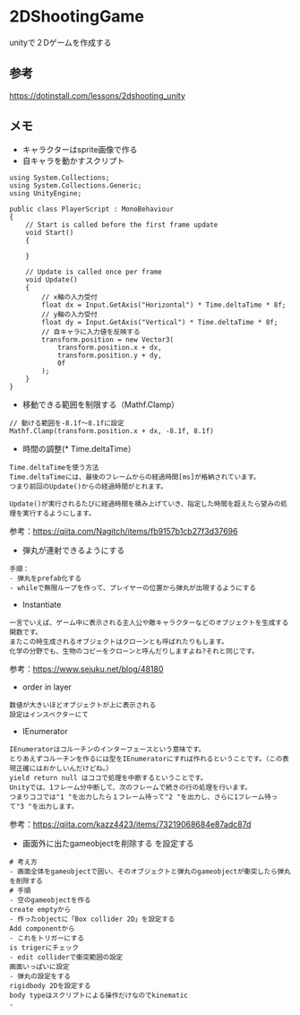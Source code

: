 # 2DShootingGame
unityで２Dゲームを作成する
## 参考
https://dotinstall.com/lessons/2dshooting_unity

## メモ
- キャラクターはsprite画像で作る
- 自キャラを動かすスクリプト
```
using System.Collections;
using System.Collections.Generic;
using UnityEngine;

public class PlayerScript : MonoBehaviour
{
    // Start is called before the first frame update
    void Start()
    {
        
    }

    // Update is called once per frame
    void Update()
    {
        // x軸の入力受付
        float dx = Input.GetAxis("Horizontal") * Time.deltaTime * 8f;
        // y軸の入力受付
        float dy = Input.GetAxis("Vertical") * Time.deltaTime * 8f;
        // 自キャラに入力値を反映する
        transform.position = new Vector3(
            transform.position.x + dx,
            transform.position.y + dy,
            0f
        );
    }
}
```
- 移動できる範囲を制限する（Mathf.Clamp）
```
// 動ける範囲を-8.1f〜8.1fに設定
Mathf.Clamp(transform.position.x + dx, -8.1f, 8.1f)
```
- 時間の調整(* Time.deltaTime）
```
Time.deltaTimeを使う方法
Time.deltaTimeには、最後のフレームからの経過時間[ms]が格納されています。
つまり前回のUpdate()からの経過時間がとれます。

Update()が実行されるたびに経過時間を積み上げていき、指定した時間を超えたら望みの処理を実行するようにします。
```
参考：https://qiita.com/Nagitch/items/fb9157b1cb27f3d37696
- 弾丸が連射できるようにする
```
手順：
- 弾丸をprefab化する
- whileで無限ループを作って、プレイヤーの位置から弾丸が出現するようにする

```
- Instantiate
```
一言でいえば、ゲーム中に表示される主人公や敵キャラクターなどのオブジェクトを生成する関数です。
またこの時生成されるオブジェクトはクローンとも呼ばれたりもします。
化学の分野でも、生物のコピーをクローンと呼んだりしますよね?それと同じです。
```
参考：https://www.sejuku.net/blog/48180
- order in layer
```
数値が大きいほどオブジェクトが上に表示される  
設定はインスペクターにて
```
- IEnumerator
```
IEnumeratorはコルーチンのインターフェースという意味です。
とりあえずコルーチンを作るには型をIEnumeratorにすれば作れるということです。（この表現正確にはおかしいんだけどね。）
yield return null はココで処理を中断するということです。
Unityでは、1フレーム分中断して、次のフレームで続きの行の処理を行います。
つまりココでは"1 "を出力したら１フレーム待って"2 "を出力し、さらに1フレーム待って"3 "を出力します。
```
参考：https://qiita.com/kazz4423/items/73219068684e87adc87d
- 画面外に出たgameobjectを削除する
を設定する
```
# 考え方
- 画面全体をgameobjectで囲い、そのオブジェクトと弾丸のgameobjectが衝突したら弾丸を削除する
# 手順
- 空のgameobjectを作る
create emptyから
- 作ったobjectに「Box collider 2D」を設定する
Add componentから
- これをトリガーにする
is trigerにチェック
- edit colliderで衝突範囲の設定
画面いっぱいに設定
- 弾丸の設定をする
rigidbody 2Dを設定する
body typeはスクリプトによる操作だけなのでkinematic
-　
```
